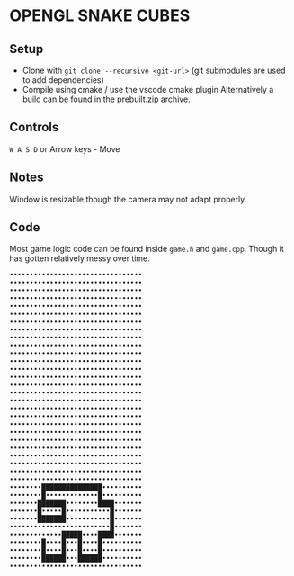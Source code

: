 # OPENGL SNAKE CUBES

## Setup
- Clone with `git clone --recursive <git-url>` (git submodules are used to add dependencies)
- Compile using cmake / use the vscode cmake plugin
Alternatively a build can be found in the prebuilt.zip archive.

## Controls
`W A S D` or Arrow keys - Move

## Notes
Window is resizable though the camera may not adapt properly.

## Code
Most game logic code can be found inside `game.h` and `game.cpp`.
Though it has gotten relatively messy over time.





































```
•••••••••••••••••••••••••••••••••  
•••••••••••••••••••••••••••••••••  
•••••••••••••••••••••••••••••••••  
•••••••••••••••••••••••••••••••••  
•••••••••••••••••••••••••••••••••  
•••••••••••••••••••••••••••••••••  
•••••••••••••••••••••••••••••••••  
•••••••••••••••••••••••••••••••••  
•••••••••••••••••••••••••••••••••  
•••••••••••••••••••••••••••••••••  
•••••••••••••••••••••••••••••••••  
•••••••••••••••••••••••••••••••••  
•••••••••••••••••••••••••••••••••  
•••••••••••••••••••••••••••••••••  
•••••••••••••••••••••••••••••••••  
•••••••••••••••••••••••••••••••••  
•••••••••••••••••••••••••••••••••  
•••••••••••••••••••••••••••••••••  
•••••••••••••••••••••••••••••••••  
•••••••••••••••••••••••••••••••••  
•••••••••••••••••••••••••••••••••  
•••••••••••••••••••••••••••••••••  
•••••••••••••••••••••••••••••••••  
•••••••••••••••••••••••••••••••••  
•••••••••••••••••••••••••••••••••  
•••••••••••••••••••••••••••••••••  
•••••••••••••••••••••••••••••••••  
••••••••███████████████••••••••••  
••••••••█•••••••••••••█••••••••••  
•••••••███████••••••••████•••••••  
•••••••█•••••█•••••••••••█•••••••  
•••••••███████•••••••••••█•••••••  
•••••••••••••••••••••••••█•••••••  
•••••••••••••█████••••████•••••••  
••••••••█••••█•••█••••█••••••••••  
••••••••█••••█•••█••••█••••••••••  
••••••••██████•••██████••••••••••  
•••••••••••••••••••••••••••••••••  
```
